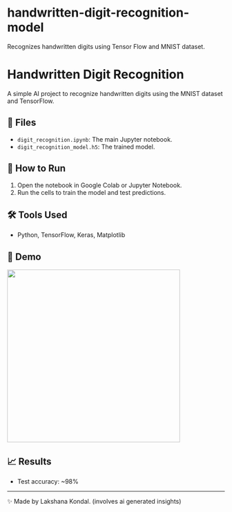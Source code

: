 # handwritten-digit-recognition-model
Recognizes handwritten digits using Tensor Flow and MNIST dataset. 
# Handwritten Digit Recognition

A simple AI project to recognize handwritten digits using the MNIST dataset and TensorFlow.

## 📂 Files
- `digit_recognition.ipynb`: The main Jupyter notebook.
- `digit_recognition_model.h5`: The trained model.

## 🚀 How to Run
1. Open the notebook in Google Colab or Jupyter Notebook.
2. Run the cells to train the model and test predictions.

## 🛠 Tools Used
- Python, TensorFlow, Keras, Matplotlib

## 📸 Demo
<img src="https://upload.wikimedia.org/wikipedia/commons/2/27/MnistExamples.png" width="400">

## 📈 Results
- Test accuracy: ~98%

---

✨ Made by Lakshana Kondal. (involves ai generated insights) 
